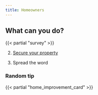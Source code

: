 ```yaml
---
title: Homeowners
---
```


## What can you do?

{{< partial "survey" >}}

2. [Secure your property](https://www.nfpa.org/Public-Education/Fire-causes-and-risks/Wildfire/Preparing-homes-for-wildfire)

3. Spread the word

### Random tip

{{< partial "home_improvement_card" >}}
